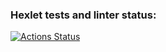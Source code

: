 ### Hexlet tests and linter status:
[![Actions Status](https://github.com/Artemiskandirov/layout-designer-project-lvl1/workflows/hexlet-check/badge.svg)](https://github.com/Artemiskandirov/layout-designer-project-lvl1/actions)